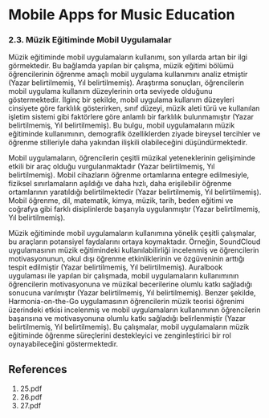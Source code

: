 # Mobile Apps for Music Education

### 2.3. Müzik Eğitiminde Mobil Uygulamalar

Müzik eğitiminde mobil uygulamaların kullanımı, son yıllarda artan bir ilgi görmektedir. Bu bağlamda yapılan bir çalışma, müzik eğitimi bölümü öğrencilerinin öğrenme amaçlı mobil uygulama kullanımını analiz etmiştir (Yazar belirtilmemiş, Yıl belirtilmemiş). Araştırma sonuçları, öğrencilerin mobil uygulama kullanım düzeylerinin orta seviyede olduğunu göstermektedir. İlginç bir şekilde, mobil uygulama kullanım düzeyleri cinsiyete göre farklılık gösterirken, sınıf düzeyi, müzik aleti türü ve kullanılan işletim sistemi gibi faktörlere göre anlamlı bir farklılık bulunmamıştır (Yazar belirtilmemiş, Yıl belirtilmemiş). Bu bulgu, mobil uygulamaların müzik eğitiminde kullanımının, demografik özelliklerden ziyade bireysel tercihler ve öğrenme stilleriyle daha yakından ilişkili olabileceğini düşündürmektedir.

Mobil uygulamaların, öğrencilerin çeşitli müzikal yeteneklerinin gelişiminde etkili bir araç olduğu vurgulanmaktadır (Yazar belirtilmemiş, Yıl belirtilmemiş). Mobil cihazların öğrenme ortamlarına entegre edilmesiyle, fiziksel sınırlamaların aşıldığı ve daha hızlı, daha erişilebilir öğrenme ortamlarının yaratıldığı belirtilmektedir (Yazar belirtilmemiş, Yıl belirtilmemiş). Mobil öğrenme, dil, matematik, kimya, müzik, tarih, beden eğitimi ve coğrafya gibi farklı disiplinlerde başarıyla uygulanmıştır (Yazar belirtilmemiş, Yıl belirtilmemiş).

Müzik eğitiminde mobil uygulamaların kullanımına yönelik çeşitli çalışmalar, bu araçların potansiyel faydalarını ortaya koymaktadır. Örneğin, SoundCloud uygulamasının müzik eğitimindeki kullanılabilirliği incelenmiş ve öğrencilerin motivasyonunun, okul dışı öğrenme etkinliklerinin ve özgüveninin arttığı tespit edilmiştir (Yazar belirtilmemiş, Yıl belirtilmemiş). Auralbook uygulaması ile yapılan bir çalışmada, mobil uygulamaların kullanımının öğrencilerin motivasyonuna ve müzikal becerilerine olumlu katkı sağladığı sonucuna varılmıştır (Yazar belirtilmemiş, Yıl belirtilmemiş). Benzer şekilde, Harmonia-on-the-Go uygulamasının öğrencilerin müzik teorisi öğrenimi üzerindeki etkisi incelenmiş ve mobil uygulamaların kullanımının öğrencilerin başarısına ve motivasyonuna olumlu katkı sağladığı belirlenmiştir (Yazar belirtilmemiş, Yıl belirtilmemiş). Bu çalışmalar, mobil uygulamaların müzik eğitiminde öğrenme süreçlerini destekleyici ve zenginleştirici bir rol oynayabileceğini göstermektedir.


## References

1. 25.pdf
2. 26.pdf
3. 27.pdf

